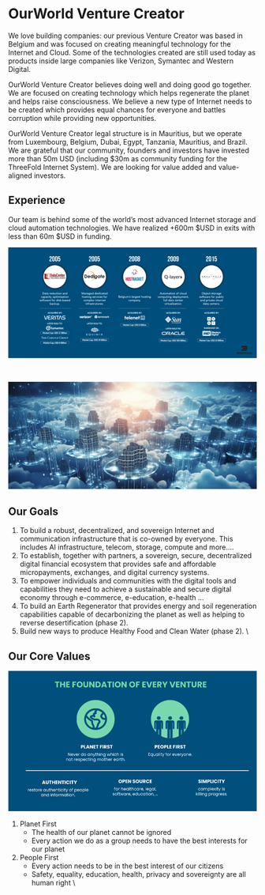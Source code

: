 # OurWorld Venture Creator

We love building companies: our previous Venture Creator was based in Belgium and was focused on creating meaningful technology for the Internet and Cloud. Some of the technologies created are still used today as products inside large companies like Verizon, Symantec and Western Digital.

OurWorld Venture Creator believes doing well and doing good go together. We are focused on creating technology which helps regenerate the planet and helps raise consciousness. We believe a new type of Internet needs to be created which provides equal chances for everyone and battles corruption while providing new opportunities.

OurWorld Venture Creator legal structure is in Mauritius, but we operate from Luxembourg, Belgium, Dubai, Egypt, Tanzania, Mauritius, and Brazil. We are grateful that our community, founders and investors have invested more than 50m USD (including $30m as community funding for the ThreeFold Internet System). We are looking for value added and value-aligned investors.

## Experience 

Our team is behind some of the world’s most advanced Internet storage and cloud automation technologies. We have realized +600m $USD in exits with less than 60m $USD in funding.

![alt_text](img/experience.png)

<div style="page-break-before:always">&nbsp;</div><p></p>

![alt_text](img/goals.png)

## Our Goals

1. To build a robust, decentralized, and sovereign Internet and communication infrastructure that is co-owned by everyone. This includes AI infrastructure, telecom, storage, compute and more.…
2. To establish, together with partners, a sovereign, secure, decentralized digital financial ecosystem that provides safe and affordable micropayments, exchanges, and digital currency systems.
3. To empower individuals and communities with the digital tools and capabilities they need to achieve a sustainable and secure digital economy through e-commerce, e-education, e-health …
4. To build an Earth Regenerator that provides energy and soil regeneration capabilities capable of decarbonizing the planet as well as helping to reverse desertification (phase 2).
5. Build new ways to produce Healthy Food and Clean Water (phase 2). \


## Our Core Values

![alt_text](img/values.png)

1. Planet First
   * The health of our planet cannot be ignored
   * Every action we do as a group needs to have the best interests for our planet
2. People First
   * Every action needs to be in the best interest of our citizens
   * Safety, equality, education, health, privacy and sovereignty are all human right \
